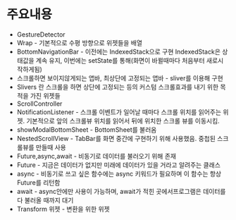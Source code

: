 # 주요내용

* GestureDetector
* Wrap - 기본적으로 수평 방향으로 위젯들을 배열
* BottomNavigationBar - 이전에는 IndexedStack으로 구현 IndexedStack은 상태값을 계속 유지, 이번에는 setState를 통해(화면이 바뀔때마다 처음부터 새로시작하게됨)
* 스크롤하면 보이지않게되는 앱바, 최상단에 고정되는 앱바 - sliver를 이용해 구현
* Slivers 란 스크롤을 하면 상단에 고정되는 등의 커스텀 스크롤효과를 내기 위한 목적을 가진 위젯들
* ScrollController
* NotificationListener - 스크롤 이벤트가 일어날 때마다 스크롤 위치를 읽어주는 위젯. 기본적으로 앞의 스크롤뷰 위치를 읽어서 뒤에 위치한 스크롤 뷰를 이동시킴.
* showModalBottomSheet - BottomSheet를 불러옴
* NestedScrollView - TabBar를 화면 중간에 구현하기 위해 사용했음. 중첩된 스크롤뷰를 만들때 사용
* Future,async,await - 비동기로 데이터를 불러오기 위해 존재
* Future - 지금은 데이터가 없지만 미래에 데이터가 있을 거라고 알려주는 클래스
* async - 비동기로 쓰고 싶은 함수에는 async 키워드가 필요하며 이 함수는 항상 Future를 리턴함
* await - async안에만 사용이 가능하며, await가 적힌 곳에서프로그램은 데이터를 다 불러올 때까지 대기
* Transform 위젯 - 변환을 위한 위젯
